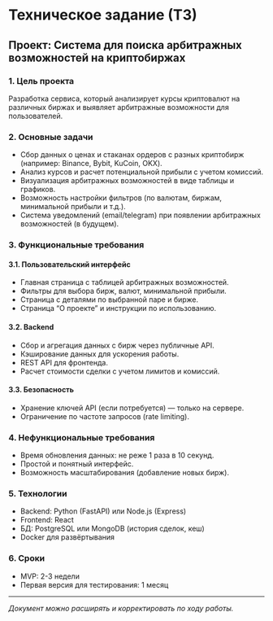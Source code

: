 # Техническое задание (ТЗ)
## Проект: Система для поиска арбитражных возможностей на криптобиржах

### 1. Цель проекта
Разработка сервиса, который анализирует курсы криптовалют на различных биржах и выявляет арбитражные возможности для пользователей.

### 2. Основные задачи
- Сбор данных о ценах и стаканах ордеров с разных криптобирж (например: Binance, Bybit, KuCoin, OKX).
- Анализ курсов и расчет потенциальной прибыли с учетом комиссий.
- Визуализация арбитражных возможностей в виде таблицы и графиков.
- Возможность настройки фильтров (по валютам, биржам, минимальной прибыли и т.д.).
- Система уведомлений (email/telegram) при появлении арбитражных возможностей (в будущем).

### 3. Функциональные требования

#### 3.1. Пользовательский интерфейс
- Главная страница с таблицей арбитражных возможностей.
- Фильтры для выбора бирж, валют, минимальной прибыли.
- Страница с деталями по выбранной паре и бирже.
- Страница “О проекте” и инструкции по использованию.

#### 3.2. Backend
- Сбор и агрегация данных с бирж через публичные API.
- Кэширование данных для ускорения работы.
- REST API для фронтенда.
- Расчет стоимости сделки с учетом лимитов и комиссий.

#### 3.3. Безопасность
- Хранение ключей API (если потребуется) — только на сервере.
- Ограничение по частоте запросов (rate limiting).

### 4. Нефункциональные требования
- Время обновления данных: не реже 1 раза в 10 секунд.
- Простой и понятный интерфейс.
- Возможность масштабирования (добавление новых бирж).

### 5. Технологии
- Backend: Python (FastAPI) или Node.js (Express)
- Frontend: React
- БД: PostgreSQL или MongoDB (история сделок, кеш)
- Docker для развёртывания

### 6. Сроки
- MVP: 2-3 недели
- Первая версия для тестирования: 1 месяц

---

_Документ можно расширять и корректировать по ходу работы._